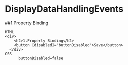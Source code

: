 # DisplayDataHandlingEvents

##1.Property Binding
```
HTML
<div>
    <h2>1.Property Binding</h2>
    <button [disabled]="buttonDisabled">Save</button>
  </div>
CSS
      buttonDisabled=false;
```



